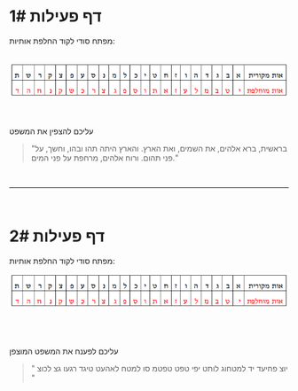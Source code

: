 
# דף פעילות 1#
מפתח סודי לקוד החלפת אותיות:
<br>
<br>

<div id="container" align="center">
  <img class="img-responsive" src="img07.png" title=""/>
</div>
<br>
<br>

עליכם להצפין את המשפט

> "בראשית, ברא אלהים, את השמים, ואת הארץ. והארץ היתה תהו ובהו, וחשך, על פני תהום. ורוח אלהים, מרחפת על פני המים."

<br>

---------------
<br>

# דף פעילות 2#
מפתח סודי לקוד החלפת אותיות:
<div id="container" align="center">
  <img class="img-responsive" src="img07.png" title=""/>
</div>
<br>
<br>
<br>

עליכם לפענח את המשפט המוצפן
> " יוצ פחיעד יד למטחוג לותט יפי טפט טפטמ סו למטח לאהעט טיגד רגעו גצ לכוצ "
